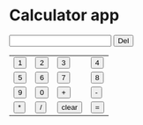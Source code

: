  <title>Document</title>
    <link rel="stylesheet" href="calculate.css">
    <div class="main-con">
        <h1>Calculator app</h1>
        <div class="divin">
            <input type="text" id="inp">
            <input type="button" name="" class="cl" id="back" onclick="back()" placeholder="button" value="Del">
        </div>
        <table>
            <tr>
                <td>
                    <input type="button" class="cl" name="" id="one" onclick="fun1()" placeholder="button" value="1">
                </td>
                <td>
                    <input type="button" class="cl" name="" id="two" onclick="two1()" placeholder="button" value="2">
                </td>
                <td>
                    <input type="button" class="cl" name="" id="three" onclick="three1()" placeholder="button"
                        value="3">
                </td>
                <td>
                    <input type="button" class="cl" name="" id="four" onclick="four1()" placeholder="button" value="4">
                </td>
            </tr>
            <tr>
                <td>
                    <input type="button" name="" class="cl" id="five" onclick="five1()" placeholder="button" value="5">
                </td>
                <td>
                    <input type="button" name="" class="cl" id="six" onclick="six1()" placeholder="button" value="6">
                </td>
                <td>
                    <input type="button" name="" class="cl" class="cl" id="seven" onclick="seven1()"
                        placeholder="button" value="7">
                </td>
                <td>
                    <input type="button" class="cl" name="" id="button" onclick="fun()" placeholder="button" value="8">
                </td>
            </tr>
            <tr>
                <td>
                    <input type="button" name="" class="cl" id="nine" onclick="nine1()" placeholder="button" value="9">
                </td>
                <td>
                    <input type="button" name="" class="cl" id="zero" onclick="zero1()" placeholder="button" value="0">
                </td>
                <td>
                    <input type="button" name="" class="cl" id="plus" onclick="plus1()" placeholder="button" value="+">
                </td>
                <td>
                    <input type="button" name="" class="cl" id="minus" onclick="minus1()" placeholder="button"   value="-">
                </td>
            </tr>
            <tr>
                <td>
                    <input type="button" name="" class="cl" id="mul" onclick="mul1()" placeholder="button" value="*">
                </td>
                <td>
                    <input type="button" name="" class="cl" id="divide" onclick="divide1()" placeholder="button"
                        value="/">
                </td>
                <td>
                    <input type="button" name="" class="cl" id="clear" onclick="clear1()" placeholder="button"
                        value="clear">
                </td>
                <td>
                    <input type="button" name="" class="cl" id="equal" onclick="equal1()" placeholder="button"
                        value="=">
                </td>
            </tr>
    </div>
    </table>
    <script src="calculator.js"> </script>

